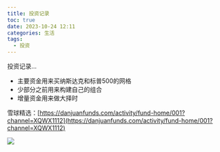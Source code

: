 ```yaml
---
title: 投资记录
toc: true
date: 2023-10-24 12:11
categories: 生活
tags:
  - 投资
---
```

投资记录...

<!-- more -->

- 主要资金用来买纳斯达克和标普500的网格
- 少部分之前用来构建自己的组合
- 增量资金用来做大择时

  
雪球精选：[https://danjuanfunds.com/activity/fund-home/001?channel=XQWX1112](https://danjuanfunds.com/activity/fund-home/001?channel=XQWX1112)

![](Pasted%20image%2020231024141830.png)
